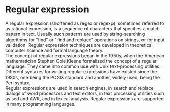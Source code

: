Regular expression
===

A regular expression (shortened as regex or regexp), sometimes referred to as rational expression, is a sequence of characters that specifies a match pattern in text. Usually such patterns are used by string-searching algorithms for "find" or "find and replace" operations on strings, or for input validation. Regular expression techniques are developed in theoretical computer science and formal language theory.  
The concept of regular expressions began in the 1950s, when the American mathematician Stephen Cole Kleene formalized the concept of a regular language. They came into common use with Unix text-processing utilities. Different syntaxes for writing regular expressions have existed since the 1980s, one being the POSIX standard and another, widely used, being the Perl syntax.  
Regular expressions are used in search engines, in search and replace dialogs of word processors and text editors, in text processing utilities such as sed and AWK, and in lexical analysis. Regular expressions are supported in many programming languages.  

